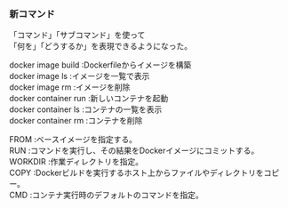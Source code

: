 ### 新コマンド
「コマンド」「サブコマンド」を使って  
「何を」「どうするか」を表現できるようになった。  
  
docker image build   :Dockerfileからイメージを構築  
docker image ls      :イメージを一覧で表示  
docker image rm	     :イメージを削除  
docker container run :新しいコンテナを起動  
docker container ls  :コンテナの一覧を表示  
docker container rm  :コンテナを削除  
  
FROM    :ベースイメージを指定する。  
RUN     :コマンドを実行し、その結果をDockerイメージにコミットする。  
WORKDIR :作業ディレクトリを指定。  
COPY    :Dockerビルドを実行するホスト上からファイルやディレクトリをコピー。  
CMD     :コンテナ実行時のデフォルトのコマンドを指定。  

